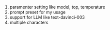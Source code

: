 1. paramenter setting like model, top, temperature
2. prompt preset for my usage
3. support for LLM like text-davinci-003
4. multiple characters
